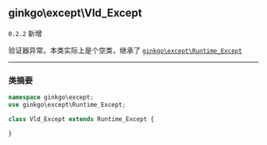 ## ginkgo\except\Vld_Except

`0.2.2` 新增

验证器异常。本类实际上是个空类，继承了 [`ginkgo\except\Runtime_Except`](except_runtime_except.md)

----------

### 类摘要

```php
namespace ginkgo\except;
use ginkgo\except\Runtime_Except;

class Vld_Except extends Runtime_Except {

}
```
